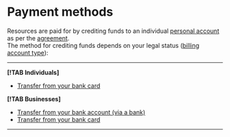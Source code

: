 # Payment methods

Resources are paid for by crediting funds to an individual [personal account](../concepts/personal-account.md) as per the [agreement](../concepts/contract.md).
<br/>The method for crediting funds depends on your legal status ([billing account type](../concepts/billing-account.md#ba-types)):

---

**[!TAB Individuals]**

- [Transfer from your bank card](../payment/payment-methods-individual.md)

**[!TAB Businesses]**

- [Transfer from your bank account (via a bank)](../payment/payment-methods-business.md)
- [Transfer from your bank card](../payment/payment-methods-card-business.md)

---   

